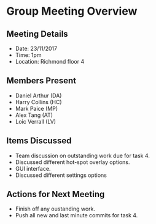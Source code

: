 # Group Meeting Overview

## Meeting Details
- Date: 23/11/2017
- Time: 1pm
- Location: Richmond floor 4

## Members Present
- Daniel Arthur (DA)
- Harry Collins (HC)
- Mark Paice (MP)
- Alex Tang (AT)
- Loic Verrall (LV)

## Items Discussed
- Team discussion on outstanding work due for task 4.
- Discussed different hot-spot overlay options.
- GUI interface.
- Discussed different settings options

## Actions for Next Meeting
- Finish off any oustanding work.
- Push all new and last minute commits for task 4.


